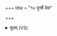 +++
title = "१० पुनर्वै देवा"

+++
<details><summary>मूलम् (VS)</summary>

पुन॒र्वै दे॒वा अ॑ददुः॒ पुन॑र्मनु॒ष्या॑ अददुः। राजा॑नः स॒त्यं गृ॑ह्णा॒ना ब्र॑ह्मजा॒यां पुन॑र्ददुः ॥
</details>